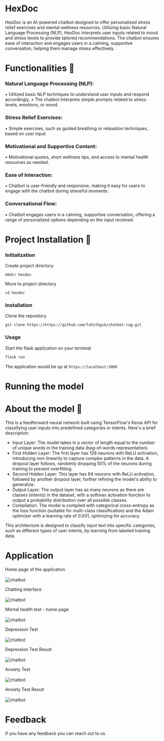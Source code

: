 # HexDoc 
HexDoc is an AI-powered chatbot designed to offer personalized stress relief exercises and mental wellness resources. Utilizing basic Natural Language Processing (NLP), HexDoc interprets user inputs related to mood and stress levels to provide tailored recommendations. The chatbot ensures ease of interaction and engages users in a calming, supportive conversation, helping them manage stress effectively.

# Functionalities 📃

### Natural Language Processing (NLP):
  • Utilized basic NLP techniques to understand user inputs and respond accordingly.
  • The chatbot interprets simple prompts related to stress levels, emotions, or mood.

### Stress Relief Exercises:
  • Simple exercises, such as guided breathing or relaxation techniques, based on user input.

### Motivational and Supportive Content:
  • Motivational quotes, short wellness tips, and access to mental health resources as needed.

### Ease of Interaction:
  • Chatbot is user-friendly and responsive, making it easy for users to engage with the chatbot during stressful moments.
  
### Conversational Flow:
  • Chatbot engages users in a calming, supportive conversation, offering a range of personalized options depending on the input received.

# Project Installation 🚀

### Initialization
Create project directory
``` shell
mkdir hexdoc
```
Move to project directory
```
cd hexdoc
```

### Installation
Clone the repository
```
git clone https://https://github.com/lohithgsk/chatbot-rag.git
```
### Usage
Start the flask application on your terminal
```python
flask run
```
The application would be up at ```https://localhost:5000```

# Running the model

# About the model 🤖

This is a feedforward neural network built using TensorFlow's Keras API for classifying user inputs into predefined categories or intents. Here's a brief description:
  - Input Layer: The model takes in a vector of length equal to the number of unique words in the training data (bag-of-words representation).
  - First Hidden Layer: The first layer has 128 neurons with ReLU activation, introducing non-linearity to capture complex patterns in the data. A dropout layer follows, randomly dropping 50% of the neurons during training to prevent overfitting.
  - Second Hidden Layer: This layer has 64 neurons with ReLU activation, followed by another dropout layer, further refining the model's ability to generalize.
  - Output Layer: The output layer has as many neurons as there are classes (intents) in the dataset, with a softmax activation function to output a probability distribution over all possible classes.
  - Compilation: The model is compiled with categorical cross-entropy as the loss function (suitable for multi-class classification) and the Adam optimizer with a learning rate of 0.001, optimizing for accuracy.

This architecture is designed to classify input text into specific categories, such as different types of user intents, by learning from labeled training data.

# Application 
Home page of the application <br><br>
![chatbot](https://github.com/lohithgsk/chatbot-rag/blob/main/static/images/chatbot-home.jpg)

Chatting interface <br><br>
![chatbot](https://github.com/lohithgsk/chatbot-rag/blob/main/static/images/chatbot-action.jpg)

Mental health test - home page <br><br>
![chatbot](https://github.com/lohithgsk/chatbot-rag/blob/main/static/images/test-home.png)

Depression Test <br><br>
![chatbot](https://github.com/lohithgsk/chatbot-rag/blob/main/static/images/depressiontest.png)

Depression Test Result <br><br>
![chatbot](https://github.com/lohithgsk/chatbot-rag/blob/main/static/images/depressiontest-result.png)

Anxiety Test<br><br>
![chatbot](https://github.com/lohithgsk/chatbot-rag/blob/main/static/images/anxiety-test.png)

Anxiety Test Result <br><br>
![chatbot](https://github.com/lohithgsk/chatbot-rag/blob/main/static/images/anxiety-test-result.png)

# Feedback
If you have any feedback you can reach out to us.


